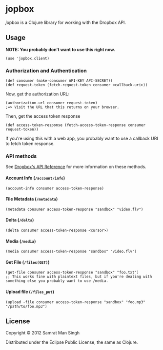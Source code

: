 jopbox
========

*j*opbox is a Clojure library for working with the Dropbox API.

## Usage

**NOTE: You probably don't want to use this right now.**

    (use 'jopbox.client)

### Authorization and Authentication

    (def consumer (make-consumer API-KEY API-SECRET))
    (def request-token (fetch-request-token consumer <callback-uri>))

Now, get the authorization URL:

    (authorization-url consumer request-token)
    ;=> Visit the URL that this returns on your browser.

Then, get the access token response

    (def access-token-response (fetch-access-token-response consumer request-token))

If you're using this with a web app, you probably want to use a callback URI to fetch token response.

### API methods

See [Dropbox's API Reference][docs] for more information on these methods.

[docs]: https://www.dropbox.com/developers/reference/api

#### Account Info (`/account/info`)
    (account-info consumer access-token-response)

#### File Metadata (`/metadata`)
    (metadata consumer access-token-response "sandbox" "video.flv")

#### Delta (`/delta`)
    (delta consumer access-token-response <cursor>)

#### Media (`/media`)
    (media consumer access-token-response "sandbox" "video.flv")

#### Get File (`/files(GET)`)
    (get-file consumer access-token-response "sandbox" "foo.txt")
    ;; This works fine with plaintext files, but if you're dealing with something else you probably want to use /media.

#### Upload file (`/files_put`)
    (upload -file consumer access-token-response "sandbox" "foo.mp3" "/path/to/foo.mp3")

## License

Copyright © 2012 Samrat Man Singh

Distributed under the Eclipse Public License, the same as Clojure.
